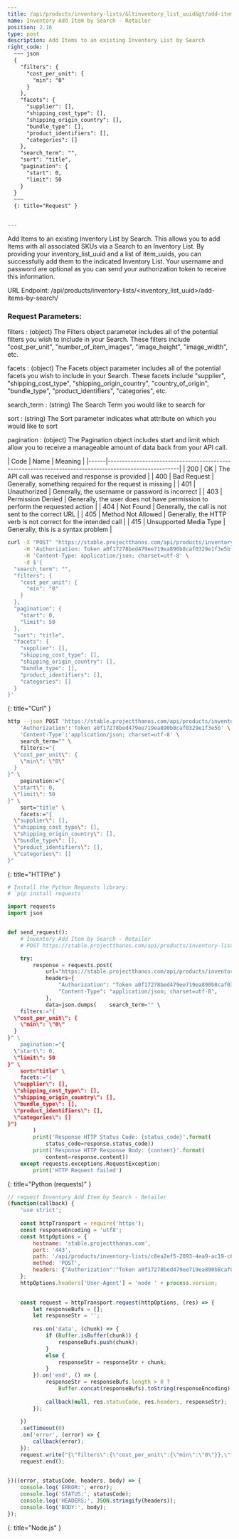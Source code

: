 ```yaml
---
title: /api/products/inventory-lists/&ltinventory_list_uuid&gt/add-items-by-search/
name: Inventory Add Item by Search - Retailer
position: 2.16
type: post
description: Add Items to an existing Inventory List by Search
right_code: |
  ~~~ json
  {
    "filters": {
      "cost_per_unit": {
        "min": "0"
      }
    },
    "facets": {
      "supplier": [],
      "shipping_cost_type": [],
      "shipping_origin_country": [],
      "bundle_type": [],
      "product_identifiers": [],
      "categories": []
    },
    "search_term": "",
    "sort": "title",
    "pagination": {
      "start": 0,
      "limit": 50
    }
  }
  ~~~
  {: title="Request" }


---
```

Add Items to an existing Inventory List by Search. This allows you to add Items with all associated SKUs via a Search to an Inventory List. By providing your inventory_list_uuid and a list of item_uuids, you can successfully add them to the indicated Inventory List. Your username and password are optional as you can send your authorization token to receive this information.

URL Endpoint: /api/products/inventory-lists/\<inventory_list_uuid\>/add-items-by-search/

### Request Parameters:

filters
: (object) The Filters object parameter includes all of the potential filters you wish to include in your Search. These filters include "cost_per_unit", "number_of_item_images", "image_height", "image_width", etc.

facets
: (object) The Facets object parameter includes all of the potential facets you wish to include in your Search. These facets include "supplier", "shipping_cost_type", "shipping_origin_country", "country_of_origin", "bundle_type", "product_identifiers", "categories", etc.

search_term
: (string) The Search Term you would like to search for

sort
: (string) The Sort parameter indicates what attribute on which you would like to sort

pagination
: (object) The Pagination object includes start and limit which allow you to receive a manageable amount of data back from your API call.

| Code | Name                   | Meaning                                                                      |
|------|-------------------------------------------------------------------------------------------------------|
| 200  | OK                     | The API call was received and response is provided                           |
| 400  | Bad Request            | Generally, something required for the request is missing                     |
| 401  | Unauthorized           | Generally, the username or password is incorrect                             |
| 403  | Permission Denied      | Generally, the user does not have permission to perform the requested action |
| 404  | Not Found              | Generally, the call is not sent to the correct URL                           |
| 405  | Method Not Allowed     | Generally, the HTTP verb is not correct for the intended call                |
| 415  | Unsupported Media Type | Generally, this is a syntax problem                                          |


~~~ bash
curl -X "POST" "https://stable.projectthanos.com/api/products/inventory-lists/c8ea2ef5-2093-4ea9-ac19-c6ac9d333e18/add-items-by-search/" \
     -H 'Authorization: Token a0f17278bed479ee719ea890b8caf0329e1f3e5b' \
     -H 'Content-Type: application/json; charset=utf-8' \
     -d $'{
  "search_term": "",
  "filters": {
    "cost_per_unit": {
      "min": "0"
    }
  },
  "pagination": {
    "start": 0,
    "limit": 50
  },
  "sort": "title",
  "facets": {
    "supplier": [],
    "shipping_cost_type": [],
    "shipping_origin_country": [],
    "bundle_type": [],
    "product_identifiers": [],
    "categories": []
  }
}'

~~~
{: title="Curl" }

~~~ bash
http --json POST 'https://stable.projectthanos.com/api/products/inventory-lists/c8ea2ef5-2093-4ea9-ac19-c6ac9d333e18/add-items-by-search/' \
    'Authorization':'Token a0f17278bed479ee719ea890b8caf0329e1f3e5b' \
    'Content-Type':'application/json; charset=utf-8' \
    search_term="" \
    filters:="{
  \"cost_per_unit\": {
    \"min\": \"0\"
  }
}" \
    pagination:="{
  \"start\": 0,
  \"limit\": 50
}" \
    sort="title" \
    facets:="{
  \"supplier\": [],
  \"shipping_cost_type\": [],
  \"shipping_origin_country\": [],
  \"bundle_type\": [],
  \"product_identifiers\": [],
  \"categories\": []
}"

~~~
{: title="HTTPie" }

~~~ python
# Install the Python Requests library:
# `pip install requests`

import requests
import json


def send_request():
    # Inventory Add Item by Search - Retailer
    # POST https://stable.projectthanos.com/api/products/inventory-lists/c8ea2ef5-2093-4ea9-ac19-c6ac9d333e18/add-items-by-search/

    try:
        response = requests.post(
            url="https://stable.projectthanos.com/api/products/inventory-lists/c8ea2ef5-2093-4ea9-ac19-c6ac9d333e18/add-items-by-search/",
            headers={
                "Authorization": "Token a0f17278bed479ee719ea890b8caf0329e1f3e5b",
                "Content-Type": "application/json; charset=utf-8",
            },
            data=json.dumps(    search_term="" \
    filters:="{
  \"cost_per_unit\": {
    \"min\": \"0\"
  }
}" \
    pagination:="{
  \"start\": 0,
  \"limit\": 50
}" \
    sort="title" \
    facets:="{
  \"supplier\": [],
  \"shipping_cost_type\": [],
  \"shipping_origin_country\": [],
  \"bundle_type\": [],
  \"product_identifiers\": [],
  \"categories\": []
}")
        )
        print('Response HTTP Status Code: {status_code}'.format(
            status_code=response.status_code))
        print('Response HTTP Response Body: {content}'.format(
            content=response.content))
    except requests.exceptions.RequestException:
        print('HTTP Request failed')

~~~
{: title="Python (requests)" }

~~~ javascript
// request Inventory Add Item by Search - Retailer 
(function(callback) {
    'use strict';
        
    const httpTransport = require('https');
    const responseEncoding = 'utf8';
    const httpOptions = {
        hostname: 'stable.projectthanos.com',
        port: '443',
        path: '/api/products/inventory-lists/c8ea2ef5-2093-4ea9-ac19-c6ac9d333e18/add-items-by-search/',
        method: 'POST',
        headers: {"Authorization":"Token a0f17278bed479ee719ea890b8caf0329e1f3e5b","Content-Type":"application/json; charset=utf-8"}
    };
    httpOptions.headers['User-Agent'] = 'node ' + process.version;
 

    const request = httpTransport.request(httpOptions, (res) => {
        let responseBufs = [];
        let responseStr = '';
        
        res.on('data', (chunk) => {
            if (Buffer.isBuffer(chunk)) {
                responseBufs.push(chunk);
            }
            else {
                responseStr = responseStr + chunk;            
            }
        }).on('end', () => {
            responseStr = responseBufs.length > 0 ? 
                Buffer.concat(responseBufs).toString(responseEncoding) : responseStr;
            
            callback(null, res.statusCode, res.headers, responseStr);
        });
        
    })
    .setTimeout(0)
    .on('error', (error) => {
        callback(error);
    });
    request.write("{\"filters\":{\"cost_per_unit\":{\"min\":\"0\"}},\"facets\":{\"supplier\":[],\"shipping_cost_type\":[],\"shipping_origin_country\":[],\"bundle_type\":[],\"product_identifiers\":[],\"categories\":[]},\"search_term\":\"\",\"sort\":\"title\",\"pagination\":{\"start\":0,\"limit\":50}}")
    request.end();
    

})((error, statusCode, headers, body) => {
    console.log('ERROR:', error); 
    console.log('STATUS:', statusCode);
    console.log('HEADERS:', JSON.stringify(headers));
    console.log('BODY:', body);
});

~~~
{: title="Node.js" }
